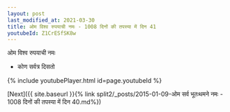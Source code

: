 ```yaml
---
layout: post
last_modified_at: 2021-03-30
title: ओम विश्व रुपयाची नमः - 1008 दिनों की तपस्या में दिन 41
youtubeId: Z1CrESfSK8w
---
```

 
 
 ओम विश्व रुपयाची नमः  
 
 -  कोण सर्वत्र दिसतो 
 
  
 
  
 
 
 
 
 
 


{% include youtubePlayer.html id=page.youtubeId %}
 
[Next]({{ site.baseurl }}{% link  split2/_posts/2015-01-09-ओम सर्व भूतःथमने नमः - 1008 दिनों की तपस्या में दिन 40.md%})
 
